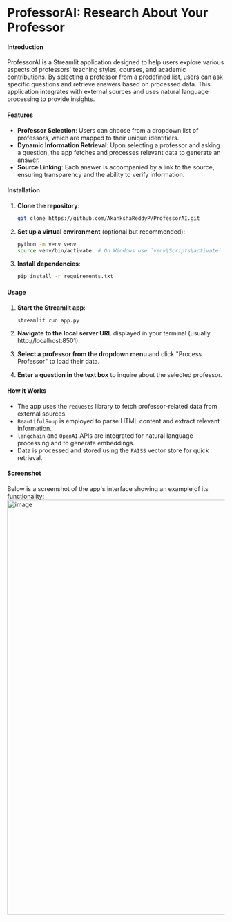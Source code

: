 # ProfessorAI: Research About Your Professor


#### Introduction
ProfessorAI is a Streamlit application designed to help users explore various aspects of professors' teaching styles, courses, and academic contributions. By selecting a professor from a predefined list, users can ask specific questions and retrieve answers based on processed data. This application integrates with external sources and uses natural language processing to provide insights.

#### Features
- **Professor Selection**: Users can choose from a dropdown list of professors, which are mapped to their unique identifiers.
- **Dynamic Information Retrieval**: Upon selecting a professor and asking a question, the app fetches and processes relevant data to generate an answer.
- **Source Linking**: Each answer is accompanied by a link to the source, ensuring transparency and the ability to verify information.

#### Installation
1. **Clone the repository**:
   ```bash
   git clone https://github.com/AkankshaReddyP/ProfessorAI.git
   ```
2. **Set up a virtual environment** (optional but recommended):
   ```bash
   python -m venv venv
   source venv/bin/activate  # On Windows use `venv\Scripts\activate`
   ```
3. **Install dependencies**:
   ```bash
   pip install -r requirements.txt
   ```

#### Usage
1. **Start the Streamlit app**:
   ```bash
   streamlit run app.py
   ```
2. **Navigate to the local server URL** displayed in your terminal (usually http://localhost:8501).

3. **Select a professor from the dropdown menu** and click "Process Professor" to load their data.

4. **Enter a question in the text box** to inquire about the selected professor.

#### How it Works
- The app uses the `requests` library to fetch professor-related data from external sources.
- `BeautifulSoup` is employed to parse HTML content and extract relevant information.
- `langchain` and `OpenAI` APIs are integrated for natural language processing and to generate embeddings.
- Data is processed and stored using the `FAISS` vector store for quick retrieval.

#### Screenshot
Below is a screenshot of the app's interface showing an example of its functionality:
<img width="960" alt="image" src="https://github.com/user-attachments/assets/b1959067-2535-422f-a385-725cead3dbfa">


